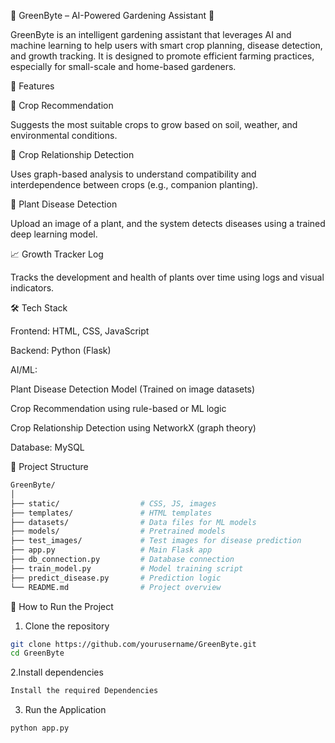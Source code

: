 
📘 GreenByte – AI-Powered Gardening Assistant 🌱

GreenByte is an intelligent gardening assistant that leverages AI and machine learning to help users with smart crop planning, disease detection, and growth tracking. It is designed to promote efficient farming practices, especially for small-scale and home-based gardeners.

🧩 Features

🌾 Crop Recommendation

Suggests the most suitable crops to grow based on soil, weather, and environmental conditions.

🌿 Crop Relationship Detection

Uses graph-based analysis to understand compatibility and interdependence between crops (e.g., companion planting).

🌱 Plant Disease Detection

Upload an image of a plant, and the system detects diseases using a trained deep learning model.

📈 Growth Tracker Log

Tracks the development and health of plants over time using logs and visual indicators.


🛠️ Tech Stack

Frontend: HTML, CSS, JavaScript

Backend: Python (Flask)

AI/ML:

Plant Disease Detection Model (Trained on image datasets)

Crop Recommendation using rule-based or ML logic

Crop Relationship Detection using NetworkX (graph theory)

Database: MySQL


📁 Project Structure
```bash
GreenByte/
│
├── static/                  # CSS, JS, images
├── templates/               # HTML templates
├── datasets/                # Data files for ML models
├── models/                  # Pretrained models
├── test_images/             # Test images for disease prediction
├── app.py                   # Main Flask app
├── db_connection.py         # Database connection
├── train_model.py           # Model training script
├── predict_disease.py       # Prediction logic
└── README.md                # Project overview
```

🚀 How to Run the Project
1. Clone the repository
```bash
git clone https://github.com/yourusername/GreenByte.git
cd GreenByte
```
2.Install dependencies
```bash
Install the required Dependencies
```

3. Run the Application
```bash
python app.py
```



